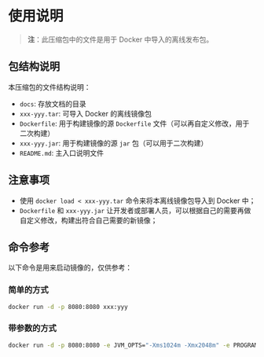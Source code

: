 # 使用说明

> **注**：此压缩包中的文件是用于 Docker 中导入的离线发布包。

## 包结构说明

本压缩包的文件结构说明：

- `docs`: 存放文档的目录
- `xxx-yyy.tar`: 可导入 Docker 的离线镜像包
- `Dockerfile`: 用于构建镜像的源 `Dockerfile` 文件（可以再自定义修改，用于二次构建）
- `xxx-yyy.jar`: 用于构建镜像的源 `jar` 包（可以用于二次构建）
- `README.md`: 主入口说明文件

## 注意事项

- 使用 `docker load < xxx-yyy.tar` 命令来将本离线镜像包导入到 Docker 中；
- `Dockerfile` 和 `xxx-yyy.jar` 让开发者或部署人员，可以根据自己的需要再做自定义修改，构建出符合自己需要的新镜像；

## 命令参考

以下命令是用来启动镜像的，仅供参考：

### 简单的方式 

```bash
docker run -d -p 8080:8080 xxx:yyy
```

### 带参数的方式

```bash
docker run -d -p 8080:8080 -e JVM_OPTS="-Xms1024m -Xmx2048m" -e PROGRAM_ARGS="--server.port=7070" xxx:yyy
```

